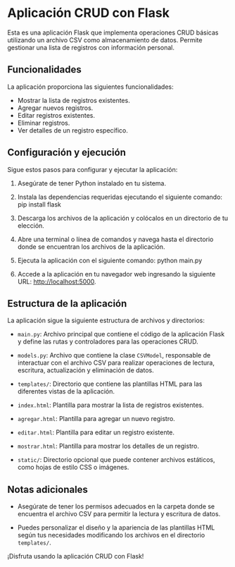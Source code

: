 # Aplicación CRUD con Flask

Esta es una aplicación Flask que implementa operaciones CRUD básicas utilizando un archivo CSV como almacenamiento de datos. Permite gestionar una lista de registros con información personal.

## Funcionalidades

La aplicación proporciona las siguientes funcionalidades:

- Mostrar la lista de registros existentes.
- Agregar nuevos registros.
- Editar registros existentes.
- Eliminar registros.
- Ver detalles de un registro específico.

## Configuración y ejecución

Sigue estos pasos para configurar y ejecutar la aplicación:

1. Asegúrate de tener Python instalado en tu sistema.

2. Instala las dependencias requeridas ejecutando el siguiente comando: pip install flask


3. Descarga los archivos de la aplicación y colócalos en un directorio de tu elección.

4. Abre una terminal o línea de comandos y navega hasta el directorio donde se encuentran los archivos de la aplicación.

5. Ejecuta la aplicación con el siguiente comando: python main.py


6. Accede a la aplicación en tu navegador web ingresando la siguiente URL: [http://localhost:5000](http://localhost:5000).

## Estructura de la aplicación

La aplicación sigue la siguiente estructura de archivos y directorios:

- `main.py`: Archivo principal que contiene el código de la aplicación Flask y define las rutas y controladores para las operaciones CRUD.

- `models.py`: Archivo que contiene la clase `CSVModel`, responsable de interactuar con el archivo CSV para realizar operaciones de lectura, escritura, actualización y eliminación de datos.

- `templates/`: Directorio que contiene las plantillas HTML para las diferentes vistas de la aplicación.

- `index.html`: Plantilla para mostrar la lista de registros existentes.
- `agregar.html`: Plantilla para agregar un nuevo registro.
- `editar.html`: Plantilla para editar un registro existente.
- `mostrar.html`: Plantilla para mostrar los detalles de un registro.

- `static/`: Directorio opcional que puede contener archivos estáticos, como hojas de estilo CSS o imágenes.

## Notas adicionales

- Asegúrate de tener los permisos adecuados en la carpeta donde se encuentra el archivo CSV para permitir la lectura y escritura de datos.

- Puedes personalizar el diseño y la apariencia de las plantillas HTML según tus necesidades modificando los archivos en el directorio `templates/`.

¡Disfruta usando la aplicación CRUD con Flask!



